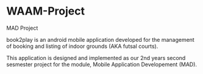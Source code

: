 # WAAM-Project
MAD Project

book2play is an android mobile application developed for the management of booking and listing of indoor grounds (AKA futsal courts).

This application is designed and implemented as our 2nd years second sesmester project for the module, Mobile Application Developement (MAD).
